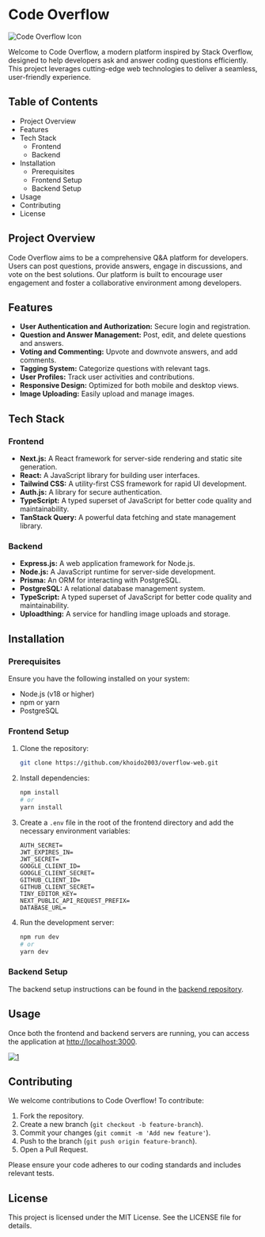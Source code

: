 # Code Overflow

![Code Overflow Icon](https://code-overflow-vn.vercel.app/assets/logo.svg)

Welcome to Code Overflow, a modern platform inspired by Stack Overflow, designed to help developers ask and answer coding questions efficiently. This project leverages cutting-edge web technologies to deliver a seamless, user-friendly experience.

## Table of Contents

- Project Overview
- Features
- Tech Stack
  - Frontend
  - Backend
- Installation
  - Prerequisites
  - Frontend Setup
  - Backend Setup
- Usage
- Contributing
- License

## Project Overview

Code Overflow aims to be a comprehensive Q&A platform for developers. Users can post questions, provide answers, engage in discussions, and vote on the best solutions. Our platform is built to encourage user engagement and foster a collaborative environment among developers.

## Features

- **User Authentication and Authorization:** Secure login and registration.
- **Question and Answer Management:** Post, edit, and delete questions and answers.
- **Voting and Commenting:** Upvote and downvote answers, and add comments.
- **Tagging System:** Categorize questions with relevant tags.
- **User Profiles:** Track user activities and contributions.
- **Responsive Design:** Optimized for both mobile and desktop views.
- **Image Uploading:** Easily upload and manage images.

## Tech Stack

### Frontend

- **Next.js:** A React framework for server-side rendering and static site generation.
- **React:** A JavaScript library for building user interfaces.
- **Tailwind CSS:** A utility-first CSS framework for rapid UI development.
- **Auth.js:** A library for secure authentication.
- **TypeScript:** A typed superset of JavaScript for better code quality and maintainability.
- **TanStack Query:** A powerful data fetching and state management library.

### Backend

- **Express.js:** A web application framework for Node.js.
- **Node.js:** A JavaScript runtime for server-side development.
- **Prisma:** An ORM for interacting with PostgreSQL.
- **PostgreSQL:** A relational database management system.
- **TypeScript:** A typed superset of JavaScript for better code quality and maintainability.
- **Uploadthing:** A service for handling image uploads and storage.

## Installation

### Prerequisites

Ensure you have the following installed on your system:

- Node.js (v18 or higher)
- npm or yarn
- PostgreSQL

### Frontend Setup

1. Clone the repository:

   ```bash
   git clone https://github.com/khoido2003/overflow-web.git
   ```

2. Install dependencies:

   ```bash
   npm install
   # or
   yarn install
   ```

3. Create a `.env` file in the root of the frontend directory and add the necessary environment variables:

   ```env
   AUTH_SECRET=
   JWT_EXPIRES_IN=
   JWT_SECRET=
   GOOGLE_CLIENT_ID=
   GOOGLE_CLIENT_SECRET=
   GITHUB_CLIENT_ID=
   GITHUB_CLIENT_SECRET=
   TINY_EDITOR_KEY=
   NEXT_PUBLIC_API_REQUEST_PREFIX=
   DATABASE_URL=
   ```

4. Run the development server:
   ```bash
   npm run dev
   # or
   yarn dev
   ```

### Backend Setup

The backend setup instructions can be found in the [backend repository](https://github.com/khoido2003/overflow-api).

## Usage

Once both the frontend and backend servers are running, you can access the application at [http://localhost:3000](http://localhost:3000).

<!-- ![Screenshot of Code Overflow](path/to/screenshot.png) -->

<a href="https://ibb.co/Lndfq5R"><img src="https://i.ibb.co/zGVwLJx/1.png" alt="1" border="0"></a>

## Contributing

We welcome contributions to Code Overflow! To contribute:

1. Fork the repository.
2. Create a new branch (`git checkout -b feature-branch`).
3. Commit your changes (`git commit -m 'Add new feature'`).
4. Push to the branch (`git push origin feature-branch`).
5. Open a Pull Request.

Please ensure your code adheres to our coding standards and includes relevant tests.

## License

This project is licensed under the MIT License. See the LICENSE file for details.
